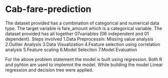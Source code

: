 # Cab-fare-prediction
The dataset provided has a combination of categorical and numerical data type. The target variable is fare_amount which is a categorical variable. The dataset provided has all together 07variables (06 independent and 01 dependent).
Steps involved 
1.Data Preprocessin: Missing value analysis
2.Outlier Analysis
3.Data Visualization
4.Feature selection using correlation analysis
5.Feature scaling
6.Model Seleciton
7.Model Evaluation

For the above problem statement the model is built using regression. Both R and pyhton are used to implemnt the model.
While building the model Linear regression and decision tree were applied. 
